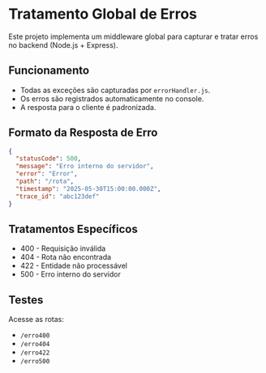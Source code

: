 # Tratamento Global de Erros

Este projeto implementa um middleware global para capturar e tratar erros no backend (Node.js + Express).

## Funcionamento

- Todas as exceções são capturadas por `errorHandler.js`.
- Os erros são registrados automaticamente no console.
- A resposta para o cliente é padronizada.

## Formato da Resposta de Erro

```json
{
  "statusCode": 500,
  "message": "Erro interno do servidor",
  "error": "Error",
  "path": "/rota",
  "timestamp": "2025-05-30T15:00:00.000Z",
  "trace_id": "abc123def"
}
```

## Tratamentos Específicos

- 400 - Requisição inválida
- 404 - Rota não encontrada
- 422 - Entidade não processável
- 500 - Erro interno do servidor

## Testes

Acesse as rotas:
- `/erro400`
- `/erro404`
- `/erro422`
- `/erro500`